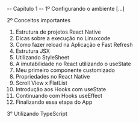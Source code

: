 -- Capítulo 1 --
1º Configurando o ambiente
[...]

2º Conceitos importantes
01. Estrutura de projetos React Native
02. Dicas sobre a execução no Linuxcode
03. Como fazer reload na Aplicação e Fast Refresh
04. Estrutura JSX
05. Utilizando StyleSheet
06. A imutabilidade no React utilizando o useState
07. Meu primeiro componente customizado
08. Propriedades no React Native
09. Scroll View x FlatList
10. Introdução aos Hooks com useState
11. Continuando com Hooks useEffect
12. Finalizando essa etapa do App

3° Utilizando TypeScript